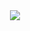 <div align="center">
<img src="https://capsule-render.vercel.app/api?type=venom
  &color=0:FF69B4,100:FA7000
  &height=300
  &section=header
  &text=Hellow%20SEOJIN%20World!
  &fontSize=70
  &stroke=FA7000" />
</div>


